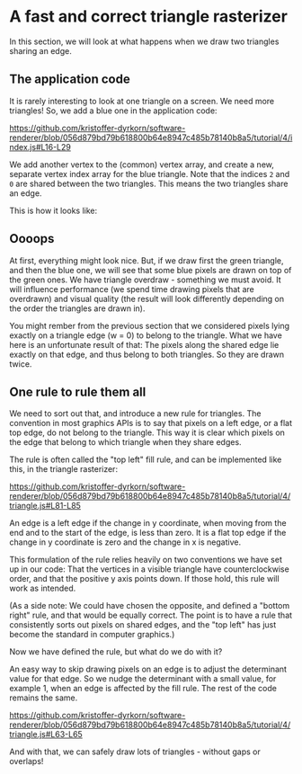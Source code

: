 # A fast and correct triangle rasterizer

In this section, we will look at what happens when we draw two triangles sharing an edge.

## The application code

It is rarely interesting to look at one triangle on a screen. We need more triangles! So, we add a blue one in the application code:

https://github.com/kristoffer-dyrkorn/software-renderer/blob/056d879bd79b618800b64e8947c485b78140b8a5/tutorial/4/index.js#L16-L29

We add another vertex to the (common) vertex array, and create a new, separate vertex index array for the blue triangle. Note that the indices `2` and `0` are shared between the two triangles. This means the two triangles share an edge.

This is how it looks like:

## Oooops

At first, everything might look nice. But, if we draw first the green triangle, and then the blue one, we will see that some blue pixels are drawn on top of the green ones. We have triangle overdraw - something we must avoid. It will influence performance (we spend time drawing pixels that are overdrawn) and visual quality (the result will look differently depending on the order the triangles are drawn in).

You might rember from the previous section that we considered pixels lying exactly on a triangle edge (w = 0) to belong to the triangle. What we have here is an unfortunate result of that: The pixels along the shared edge lie exactly on that edge, and thus belong to both triangles. So they are drawn twice.

## One rule to rule them all

We need to sort out that, and introduce a new rule for triangles. The convention in most graphics APIs is to say that pixels on a left edge, or a flat top edge, do not belong to the triangle. This way it is clear which pixels on the edge that belong to which triangle when they share edges.

The rule is often called the "top left" fill rule, and can be implemented like this, in the triangle rasterizer:

https://github.com/kristoffer-dyrkorn/software-renderer/blob/056d879bd79b618800b64e8947c485b78140b8a5/tutorial/4/triangle.js#L81-L85

An edge is a left edge if the change in y coordinate, when moving from the end and to the start of the edge, is less than zero. It is a flat top edge if the change in y coordinate is zero and the change in x is negative.

This formulation of the rule relies heavily on two conventions we have set up in our code: That the vertices in a visible triangle have counterclockwise order, and that the positive y axis points down. If those hold, this rule will work as intended.

(As a side note: We could have chosen the opposite, and defined a "bottom right" rule, and that would be equally correct. The point is to have a rule that consistently sorts out pixels on shared edges, and the "top left" has just become the standard in computer graphics.)

Now we have defined the rule, but what do we do with it?

An easy way to skip drawing pixels on an edge is to adjust the determinant value for that edge. So we nudge the determinant with a small value, for example 1, when an edge is affected by the fill rule. The rest of the code remains the same.

https://github.com/kristoffer-dyrkorn/software-renderer/blob/056d879bd79b618800b64e8947c485b78140b8a5/tutorial/4/triangle.js#L63-L65

And with that, we can safely draw lots of triangles - without gaps or overlaps!
